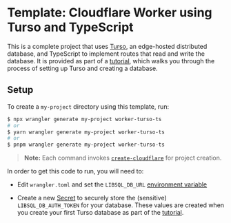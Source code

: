 # Template: Cloudflare Worker using Turso and TypeScript

This is a complete project that uses [Turso], an edge-hosted distributed
database, and TypeScript to implement routes that read and write the database.
It is provided as part of a [tutorial], which walks you through the process of
setting up Turso and creating a database.

## Setup

To create a `my-project` directory using this template, run:

```sh
$ npx wrangler generate my-project worker-turso-ts
# or
$ yarn wrangler generate my-project worker-turso-ts
# or
$ pnpm wrangler generate my-project worker-turso-ts
```

> **Note:** Each command invokes [`create-cloudflare`](https://www.npmjs.com/package/create-cloudflare) for project creation.

In order to get this code to run, you will need to:

- Edit `wrangler.toml` and set the `LIBSQL_DB_URL` [environment variable]

- Create a new [Secret] to securely store the (sensitive) `LIBSQL_DB_AUTH_TOKEN`
  for your database. These values are created when you create your first Turso
  database as part of the [tutorial].

[turso]: https://turso.tech/
[tutorial]: https://developers.cloudflare.com/workers/tutorials/connect-to-turso-using-workers/
[environment variable]: https://developers.cloudflare.com/workers/platform/environment-variables/#add-environment-variables-via-wrangler
[secret]: https://developers.cloudflare.com/workers/platform/environment-variables/#add-secrets-to-your-project
